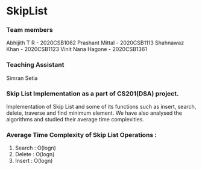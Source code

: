 # SkipList
### Team members
Abhijith T R - 2020CSB1062
Prashant Mittal - 2020CSB1113
Shahnawaz Khan - 2020CSB1123
Vinit Nana Hagone - 2020CSB1361
### Teaching Assistant
Simran Setia
### Skip List Implementation as a part of CS201(DSA) project.
Implementation of Skip List and some of its functions such as insert, search, delete, traverse and find minimum element. We have also analysed the algorithms and studied their average time complexities. 
### Average Time Complexity of Skip List Operations :
1. Search : O(logn)
2. Delete : O(logn)
3. Insert : O(logn)

